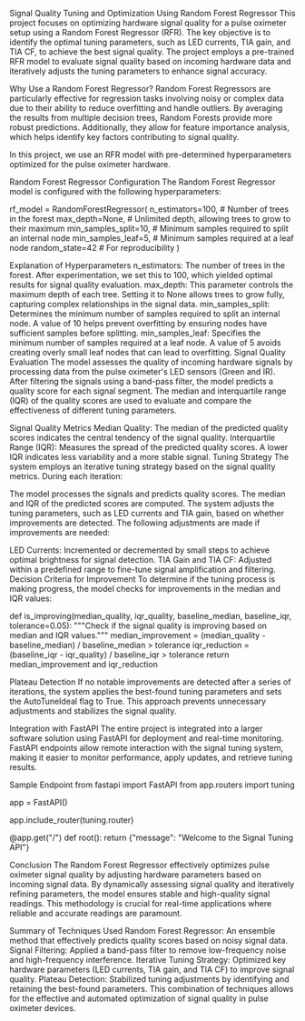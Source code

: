 Signal Quality Tuning and Optimization Using Random Forest Regressor
This project focuses on optimizing hardware signal quality for a pulse oximeter setup using a Random Forest Regressor (RFR). The key objective is to identify the optimal tuning parameters, such as LED currents, TIA gain, and TIA CF, to achieve the best signal quality. The project employs a pre-trained RFR model to evaluate signal quality based on incoming hardware data and iteratively adjusts the tuning parameters to enhance signal accuracy.

Why Use a Random Forest Regressor?
Random Forest Regressors are particularly effective for regression tasks involving noisy or complex data due to their ability to reduce overfitting and handle outliers. By averaging the results from multiple decision trees, Random Forests provide more robust predictions. Additionally, they allow for feature importance analysis, which helps identify key factors contributing to signal quality.

In this project, we use an RFR model with pre-determined hyperparameters optimized for the pulse oximeter hardware.

Random Forest Regressor Configuration
The Random Forest Regressor model is configured with the following hyperparameters:

rf_model = RandomForestRegressor(
    n_estimators=100,   # Number of trees in the forest
    max_depth=None,     # Unlimited depth, allowing trees to grow to their maximum
    min_samples_split=10, # Minimum samples required to split an internal node
    min_samples_leaf=5, # Minimum samples required at a leaf node
    random_state=42     # For reproducibility
)

Explanation of Hyperparameters
n_estimators: The number of trees in the forest. After experimentation, we set this to 100, which yielded optimal results for signal quality evaluation.
max_depth: This parameter controls the maximum depth of each tree. Setting it to None allows trees to grow fully, capturing complex relationships in the signal data.
min_samples_split: Determines the minimum number of samples required to split an internal node. A value of 10 helps prevent overfitting by ensuring nodes have sufficient samples before splitting.
min_samples_leaf: Specifies the minimum number of samples required at a leaf node. A value of 5 avoids creating overly small leaf nodes that can lead to overfitting.
Signal Quality Evaluation
The model assesses the quality of incoming hardware signals by processing data from the pulse oximeter's LED sensors (Green and IR). After filtering the signals using a band-pass filter, the model predicts a quality score for each signal segment. The median and interquartile range (IQR) of the quality scores are used to evaluate and compare the effectiveness of different tuning parameters.

Signal Quality Metrics
Median Quality: The median of the predicted quality scores indicates the central tendency of the signal quality.
Interquartile Range (IQR): Measures the spread of the predicted quality scores. A lower IQR indicates less variability and a more stable signal.
Tuning Strategy
The system employs an iterative tuning strategy based on the signal quality metrics. During each iteration:

The model processes the signals and predicts quality scores.
The median and IQR of the predicted scores are computed.
The system adjusts the tuning parameters, such as LED currents and TIA gain, based on whether improvements are detected.
The following adjustments are made if improvements are needed:

LED Currents: Incremented or decremented by small steps to achieve optimal brightness for signal detection.
TIA Gain and TIA CF: Adjusted within a predefined range to fine-tune signal amplification and filtering.
Decision Criteria for Improvement
To determine if the tuning process is making progress, the model checks for improvements in the median and IQR values:

def is_improving(median_quality, iqr_quality, baseline_median, baseline_iqr, tolerance=0.05):
    """Check if the signal quality is improving based on median and IQR values."""
    median_improvement = (median_quality - baseline_median) / baseline_median > tolerance
    iqr_reduction = (baseline_iqr - iqr_quality) / baseline_iqr > tolerance
    return median_improvement and iqr_reduction


Plateau Detection
If no notable improvements are detected after a series of iterations, the system applies the best-found tuning parameters and sets the AutoTuneIdeal flag to True. This approach prevents unnecessary adjustments and stabilizes the signal quality.

Integration with FastAPI
The entire project is integrated into a larger software solution using FastAPI for deployment and real-time monitoring. FastAPI endpoints allow remote interaction with the signal tuning system, making it easier to monitor performance, apply updates, and retrieve tuning results.

Sample Endpoint
from fastapi import FastAPI
from app.routers import tuning

app = FastAPI()

app.include_router(tuning.router)

@app.get("/")
def root():
    return {"message": "Welcome to the Signal Tuning API"}







Conclusion
The Random Forest Regressor effectively optimizes pulse oximeter signal quality by adjusting hardware parameters based on incoming signal data. By dynamically assessing signal quality and iteratively refining parameters, the model ensures stable and high-quality signal readings. This methodology is crucial for real-time applications where reliable and accurate readings are paramount.

Summary of Techniques Used
Random Forest Regressor: An ensemble method that effectively predicts quality scores based on noisy signal data.
Signal Filtering: Applied a band-pass filter to remove low-frequency noise and high-frequency interference.
Iterative Tuning Strategy: Optimized key hardware parameters (LED currents, TIA gain, and TIA CF) to improve signal quality.
Plateau Detection: Stabilized tuning adjustments by identifying and retaining the best-found parameters.
This combination of techniques allows for the effective and automated optimization of signal quality in pulse oximeter devices.